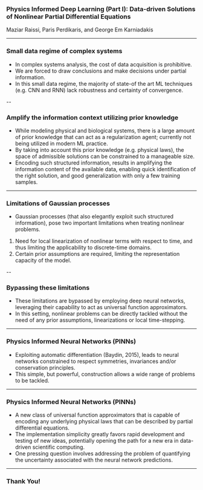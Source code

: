 ### Physics Informed Deep Learning (Part I): Data-driven Solutions of Nonlinear Partial Differential Equations

Maziar Raissi, Paris Perdikaris, and George Em Karniadakis

---

### Small data regime of complex systems
- In complex systems analysis, the cost of data acquisition is prohibitive.
- We are forced to draw conclusions and make decisions under partial information.
- In this small data regime, the majority of state-of the art ML techniques (e.g. CNN and RNN) lack robustness and certainty of convergence.

--

### Amplify the information context utilizing prior knowledge
- While modeling physical and biological systems, there is a large amount of prior knowledge that can act as a regularization agent; currently not being utilized in modern ML practice.
- By taking into account this prior knowledge (e.g. physical laws), the space of admissible solutions can be constrained to a manageable size.
- Encoding such structured information, results in amplifying the information content of the available data, enabling quick identification of the right solution, and good generalization with only a few training samples.

---

### Limitations of Gaussian processes
- Gaussian processes (that also elegantly exploit such structured information), pose two important limitations when treating nonlinear problems.
1) Need for local linearization of nonlinear terms with respect to time, and thus limiting the applicability to discrete-time domains.
2) Certain prior assumptions are required, limiting the representation capacity of the model.

--

### Bypassing these limitations
- These limitations are bypassed by employing deep neural networks, leveraging their capability to act as universal function approximators.
- In this setting, nonlinear problems can be directly tackled without the need of any prior assumptions, linearizations or local time-stepping.

---

### Physics Informed Neural Networks (PINNs)
- Exploiting automatic differentiation (Baydin, 2015), leads to neural networks constrained to respect symmetries, invariances and/or conservation principles.
- This simple, but powerful, construction allows a wide range of problems to be tackled.

<!---

--

### Main problem classes
1) Data-driven solution
2) Data-driven discovery
$$
\ u_t + N[u; \lambda] = 0 \
$$
- This setup encapsulates a wide range of problems in mathematical physics
1) conservation laws
2) diffusion processes
3) advection-diffusion-reaction systems
4) kinetic equations

--

### 1-D Burgers' equation
$$
\ N[u; \lambda] = \underbrace{\lambda_1 u u_x}_{\text{Nonlinear Advection}} - \underbrace{\lambda_2 u_{xx}}_{\text{Diffusion (Viscosity)}} \
$$
- Given noisy measurments, we want to solve two distinct problems:
1) Predictive inference, filtering and smoothing of PDEs
	- given fixed λ, what can be said about the hidden state?
2) Learning and system identification of PDEs
	- which λ best describe the observed data?


-->
---

### Physics Informed Neural Networks (PINNs)

- A new class of universal function approximators that is capable of encoding any underlying physical laws that can be described by partial differential equations.
- The implementation simplicity greatly favors rapid development and testing of new ideas, potentially opening the path for a new era in data-driven scientific computing.
- One pressing question involves addressing the problem of quantifying the uncertainty associated with the neural network predictions.


---

### Thank You!